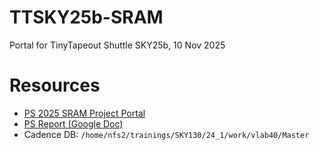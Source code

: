 # TTSKY25b-SRAM

Portal for TinyTapeout Shuttle SKY25b, 10 Nov 2025 

# Resources

- [PS 2025 SRAM Project Portal](https://github.com/silicon-vlsi/PS-2025-RAM)
- [PS Report (Google Doc)](https://docs.google.com/document/d/14qPPMIaTd909BxA7feVNJFoN8GudDrfd/edit?usp=sharing&ouid=110020585171253558493&rtpof=true&sd=true)
- Cadence DB: `/home/nfs2/trainings/SKY130/24_1/work/vlab40/Master`

